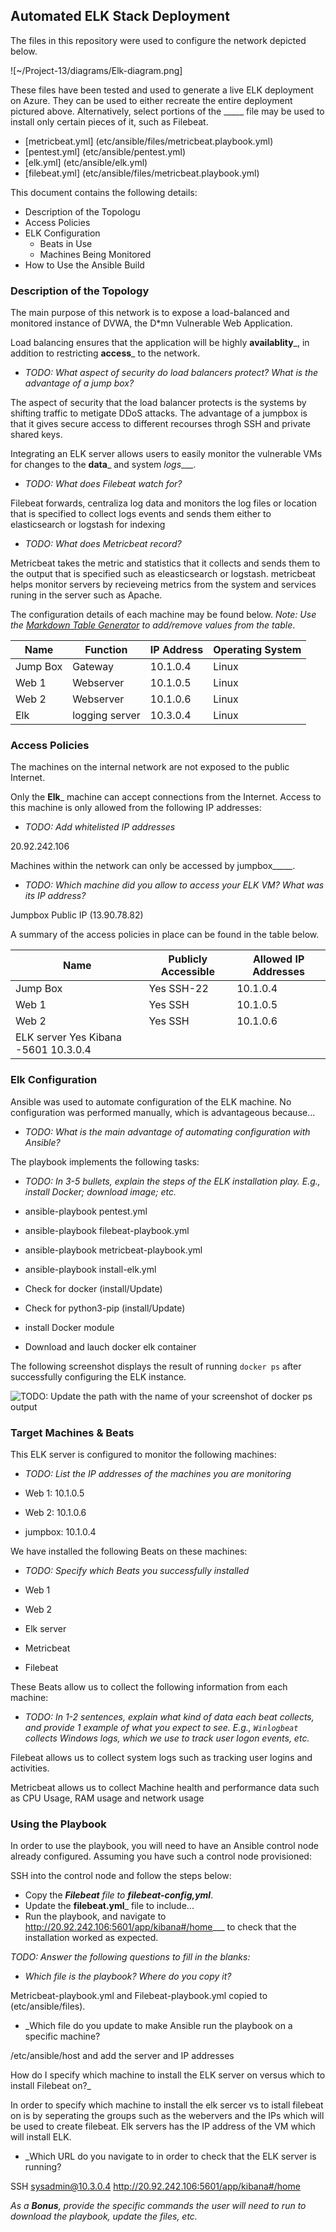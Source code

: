 ## Automated ELK Stack Deployment

The files in this repository were used to configure the network depicted below.

![~/Project-13/diagrams/Elk-diagram.png]

These files have been tested and used to generate a live ELK deployment on Azure. They can be used to either recreate the entire deployment pictured above. Alternatively, select portions of the _____ file may be used to install only certain pieces of it, such as Filebeat.

 - [metricbeat.yml] (etc/ansible/files/metricbeat.playbook.yml)
 - [pentest.yml] (etc/ansible/pentest.yml)
 - [elk.yml] (etc/ansible/elk.yml)  
 - [filebeat.yml] (etc/ansible/files/metricbeat.playbook.yml)

This document contains the following details:
- Description of the Topologu
- Access Policies
- ELK Configuration
  - Beats in Use
  - Machines Being Monitored
- How to Use the Ansible Build


### Description of the Topology

The main purpose of this network is to expose a load-balanced and monitored instance of DVWA, the D*mn Vulnerable Web Application.

Load balancing ensures that the application will be highly __availablity___, in addition to restricting __access___ to the network.
- _TODO: What aspect of security do load balancers protect? What is the advantage of a jump box?_

The aspect of security that the load balancer protects is the systems by shifting traffic to metigate DDoS attacks.
The advantage of a jumpbox is that it gives secure access to different recourses throgh SSH and private shared keys.

Integrating an ELK server allows users to easily monitor the vulnerable VMs for changes to the __data___ and system _logs____.
- _TODO: What does Filebeat watch for?_

Filebeat forwards, centraliza log data and monitors the log files or location that is specified to collect logs events and sends them either to elasticsearch or logstash for indexing 

- _TODO: What does Metricbeat record?_

Metricbeat takes the metric and statistics that it collects and sends them to the output that is specified such as eleasticsearch or logstash. metricbeat helps monitor servers by recieveing metrics from the system and services runing in the server such as Apache.  

The configuration details of each machine may be found below.
_Note: Use the [Markdown Table Generator](http://www.tablesgenerator.com/markdown_tables) to add/remove values from the table_.

| Name     | Function | IP Address | Operating System |
|----------|----------|------------|------------------|
| Jump Box | Gateway  | 10.1.0.4   | Linux            |
| Web 1    | Webserver| 10.1.0.5   | Linux            |
| Web 2    | Webserver| 10.1.0.6   | Linux            |
| Elk      | logging server | 10.3.0.4   | Linux      |

### Access Policies

The machines on the internal network are not exposed to the public Internet. 

Only the __Elk___ machine can accept connections from the Internet. Access to this machine is only allowed from the following IP addresses:
- _TODO: Add whitelisted IP addresses_

20.92.242.106

Machines within the network can only be accessed by jumpbox_____.
- _TODO: Which machine did you allow to access your ELK VM? What was its IP address?_

Jumpbox Public IP (13.90.78.82)

A summary of the access policies in place can be found in the table below.

| Name     | Publicly Accessible | Allowed IP Addresses |
|----------|---------------------|----------------------|
| Jump Box | Yes       SSH-22    |10.1.0.4              | 
| Web 1    | Yes       SSH       |10.1.0.5              |
| Web 2    | Yes       SSH       |10.1.0.6
 ELK server  Yes    Kibana -5601  10.3.0.4            |

### Elk Configuration

Ansible was used to automate configuration of the ELK machine. No configuration was performed manually, which is advantageous because...
- _TODO: What is the main advantage of automating configuration with Ansible?_

The playbook implements the following tasks:
- _TODO: In 3-5 bullets, explain the steps of the ELK installation play. E.g., install Docker; download image; etc._
 
- ansible-playbook pentest.yml
- ansible-playbook filebeat-playbook.yml
- ansible-playbook metricbeat-playbook.yml
- ansible-playbook install-elk.yml

- Check for docker (install/Update)
- Check for python3-pip (install/Update)
- install Docker module
- Download and lauch docker elk container 

The following screenshot displays the result of running `docker ps` after successfully configuring the ELK instance.

![TODO: Update the path with the name of your screenshot of docker ps output](~/Project-13/diagram/docker_ps_output.png)

### Target Machines & Beats
This ELK server is configured to monitor the following machines:
- _TODO: List the IP addresses of the machines you are monitoring_

 - Web 1: 10.1.0.5
 - Web 2: 10.1.0.6
 - jumpbox: 10.1.0.4

We have installed the following Beats on these machines:
- _TODO: Specify which Beats you successfully installed_

 - Web 1
 - Web 2
 - Elk server
 - Metricbeat
 - Filebeat

These Beats allow us to collect the following information from each machine:
- _TODO: In 1-2 sentences, explain what kind of data each beat collects, and provide 1 example of what you expect to see. E.g., `Winlogbeat` collects Windows logs, which we use to track user logon events, etc._

Filebeat allows us to collect system logs such as tracking user logins and activities.

Metricbeat allows us to collect Machine health and performance data such as CPU Usage, RAM usage and network usage

### Using the Playbook
In order to use the playbook, you will need to have an Ansible control node already configured. Assuming you have such a control node provisioned: 

SSH into the control node and follow the steps below:
- Copy the ___Filebeat__ file to __filebeat-config,yml___.
- Update the __filebeat.yml___ file to include...
- Run the playbook, and navigate to http://20.92.242.106:5601/app/kibana#/home___ to check that the installation worked as expected.

_TODO: Answer the following questions to fill in the blanks:_
- _Which file is the playbook? Where do you copy it?_

Metricbeat-playbook.yml and Filebeat-playbook.yml copied to (etc/ansible/files). 

- _Which file do you update to make Ansible run the playbook on a specific machine? 

/etc/ansible/host and add the server and IP addresses 

How do I specify which machine to install the ELK server on versus which to install Filebeat on?_

In order to specify which machine to install the elk sercer vs to istall filebeat on is by seperating the groups such as the webervers and the IPs which will be used to create filebeat. Elk servers has the IP address of the VM which will install ELK. 

- _Which URL do you navigate to in order to check that the ELK server is running?

SSH sysadmin@10.3.0.4
http://20.92.242.106:5601/app/kibana#/home

_As a **Bonus**, provide the specific commands the user will need to run to download the playbook, update the files, etc._
